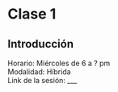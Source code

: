# Clase 1

## Introducción 

Horario: Miércoles de 6 a ? pm   
Modalidad: Híbrida  
Link de la sesión: ___  